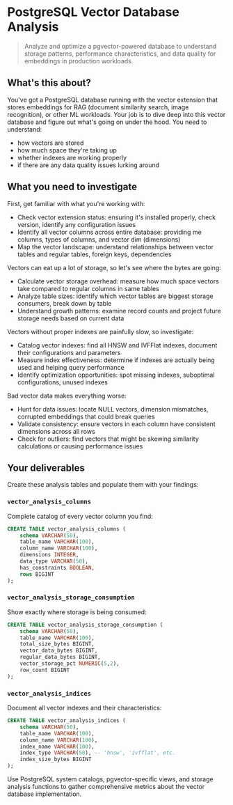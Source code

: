# PostgreSQL Vector Database Analysis

> Analyze and optimize a pgvector-powered database to understand storage patterns, performance characteristics, and data quality for embeddings in production workloads.

## What's this about?

You've got a PostgreSQL database running with the vector extension that stores embeddings for RAG (document similarity search, image recognition), or other ML workloads.
Your job is to dive deep into this vector database and figure out what's going on under the hood.
You need to understand:

- how vectors are stored
- how much space they're taking up
- whether indexes are working properly
- if there are any data quality issues lurking around

## What you need to investigate

First, get familiar with what you're working with:

- Check vector extension status: ensuring it's installed properly, check version, identify any configuration issues
- Identify all vector columns across entire database: providing me columns, types of columns, and vector dim (dimensions)
- Map the vector landscape: understand relationships between vector tables and regular tables, foreign keys, dependencies

Vectors can eat up a lot of storage, so let's see where the bytes are going:

- Calculate vector storage overhead: measure how much space vectors take compared to regular columns in same tables
- Analyze table sizes: identify which vector tables are biggest storage consumers, break down by table
- Understand growth patterns: examine record counts and project future storage needs based on current data

Vectors without proper indexes are painfully slow, so investigate:

- Catalog vector indexes: find all HNSW and IVFFlat indexes, document their configurations and parameters
- Measure index effectiveness: determine if indexes are actually being used and helping query performance
- Identify optimization opportunities: spot missing indexes, suboptimal configurations, unused indexes

Bad vector data makes everything worse:

- Hunt for data issues: locate NULL vectors, dimension mismatches, corrupted embeddings that could break queries
- Validate consistency: ensure vectors in each column have consistent dimensions across all rows
- Check for outliers: find vectors that might be skewing similarity calculations or causing performance issues

## Your deliverables

Create these analysis tables and populate them with your findings:

### `vector_analysis_columns`

Complete catalog of every vector column you find:

```sql
CREATE TABLE vector_analysis_columns (
    schema VARCHAR(50),
    table_name VARCHAR(100),
    column_name VARCHAR(100),
    dimensions INTEGER,
    data_type VARCHAR(50),
    has_constraints BOOLEAN,
    rows BIGINT
);
```

### `vector_analysis_storage_consumption`

Show exactly where storage is being consumed:

```sql
CREATE TABLE vector_analysis_storage_consumption (
    schema VARCHAR(50),
    table_name VARCHAR(100),
    total_size_bytes BIGINT,
    vector_data_bytes BIGINT,
    regular_data_bytes BIGINT,
    vector_storage_pct NUMERIC(5,2),
    row_count BIGINT
);
```

### `vector_analysis_indices`

Document all vector indexes and their characteristics:
```sql
CREATE TABLE vector_analysis_indices (
    schema VARCHAR(50),
    table_name VARCHAR(100),
    column_name VARCHAR(100),
    index_name VARCHAR(100),
    index_type VARCHAR(50), -- 'hnsw', 'ivfflat', etc.
    index_size_bytes BIGINT
);
```

Use PostgreSQL system catalogs, pgvector-specific views, and storage analysis functions to gather comprehensive metrics about the vector database implementation.
